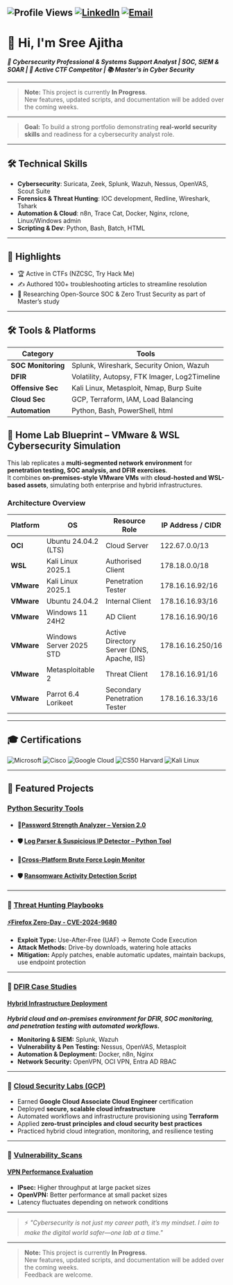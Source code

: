 ![Profile Views](https://komarev.com/ghpvc/?username=Sree-Ajitha&label=Profile%20Views&color=0e75b6&style=flat)  [![LinkedIn](https://img.shields.io/badge/LinkedIn-blue?style=for-the-badge&logo=linkedin&logoColor=white)](https://www.linkedin.com/in/sreeaj) [![Email](https://img.shields.io/badge/Email-grey?style=for-the-badge&logo=gmail&logoColor=white)](mailto:hi@sreeajitha.me)  
---
# 👋 Hi, I'm Sree Ajitha  
***🔐 Cybersecurity Professional & Systems Support Analyst | SOC, SIEM & SOAR | 🎯 Active CTF Competitor | 📚 Master's in Cyber Security***

---
> **Note:** This project is currently **In Progress**.  
> New features, updated scripts, and documentation will be added over the coming weeks.
---
> **Goal:** To build a strong portfolio demonstrating **real-world security skills** and readiness for a cybersecurity analyst role.

---

## 🛠 Technical Skills  
- **Cybersecurity**: Suricata, Zeek, Splunk, Wazuh, Nessus, OpenVAS, Scout Suite  
- **Forensics & Threat Hunting**: IOC development, Redline, Wireshark, Tshark  
- **Automation & Cloud**: n8n, Trace Cat, Docker, Nginx, rclone, Linux/Windows admin  
- **Scripting & Dev**: Python, Bash, Batch, HTML  

---

## 🚀 Highlights  
- 🏆 Active in CTFs (NZCSC, Try Hack Me)  
- ✍️ Authored 100+ troubleshooting articles to streamline resolution  
- 📖 Researching Open-Source SOC & Zero Trust Security as part of Master’s study  

---
## 🛠️ Tools & Platforms

| Category          | Tools |
|--------------------|---------------------------------------------|
| **SOC Monitoring** | Splunk, Wireshark, Security Onion, Wazuh   |
| **DFIR**           | Volatility, Autopsy, FTK Imager, Log2Timeline |
| **Offensive Sec**  | Kali Linux, Metasploit, Nmap, Burp Suite    |
| **Cloud Sec**      | GCP, Terraform, IAM, Load Balancing         |
| **Automation**     | Python, Bash, PowerShell, html              |

## 🧪 Home Lab Blueprint – VMware & WSL Cybersecurity Simulation

This lab replicates a **multi-segmented network environment** for **penetration testing, SOC analysis, and DFIR exercises**.  
It combines **on-premises-style VMware VMs** with **cloud-hosted and WSL-based assets**, simulating both enterprise and hybrid infrastructures.

### **Architecture Overview**

| **Platform** | **OS**                       | **Resource Role**                             | **IP Address / CIDR**   |
|--------------|------------------------------|-----------------------------------------------|-------------------------|
| **OCI**      | Ubuntu 24.04.2 (LTS)         | Cloud Server                                  | 122.67.0.0/13           |
| **WSL**      | Kali Linux 2025.1            | Authorised Client                             | 178.18.0.0/18           |
| **VMware**   | Kali Linux 2025.1            | Penetration Tester                            | 178.16.16.92/16         |
| **VMware**   | Ubuntu 24.04.2               | Internal Client                               | 178.16.16.93/16         |
| **VMware**   | Windows 11 24H2              | AD Client                                     | 178.16.16.90/16         |
| **VMware**   | Windows Server 2025 STD      | Active Directory Server (DNS, Apache, IIS)    | 178.16.16.250/16        |
| **VMware**   | Metasploitable 2             | Threat Client                                 | 178.16.16.91/16         |
| **VMware**   | Parrot 6.4 Lorikeet          | Secondary Penetration Tester                  | 178.16.16.33/16         |

---
## 🎓 Certifications  

![Microsoft](https://img.shields.io/badge/Microsoft-0078D4?style=for-the-badge&logo=microsoft&logoColor=white) ![Cisco](https://img.shields.io/badge/Cisco-1BA0D7?style=for-the-badge&logo=cisco&logoColor=white)  ![Google Cloud](https://img.shields.io/badge/Google%20Cloud-4285F4?style=for-the-badge&logo=googlecloud&logoColor=white)  ![CS50 Harvard](https://img.shields.io/badge/CS50%20Harvard-A51C30?style=for-the-badge&logo=harvard&logoColor=white)  ![Kali Linux](https://img.shields.io/badge/Kali%20Linux-557C94?style=for-the-badge&logo=kalilinux&logoColor=white)  

---
## 🚀 Featured Projects

### [Python Security Tools](https://github.com/Sree-Ajitha/Python-Security-Tools/blob/043d678e509130da729bf498dc15e9dba14093da/README.md)
     
- #### **🔐[Password Strength Analyzer – Version 2.0](https://github.com/Sree-Ajitha/Python-Security-Tools/pull/1#issue-3288836333)**
- #### **🛡 [Log Parser & Suspicious IP Detector – Python Tool](https://github.com/Sree-Ajitha/Python-Security-Tools/blob/1a1380dd739b0cf51c35afcb12ac1275d4d24324/Log%20Parser%20%26%20IP%20Detection%20Tool.md)** 
- #### **🚨[Cross-Platform Brute Force Login Monitor](https://github.com/Sree-Ajitha/Python-Security-Tools/blob/2f5fb28516d1aadbf25fc1fa7bf3f4b4862ee6bf/Brute%20force%20login%20monitoring.md)** 
- #### **🛡 [Ransomware Activity Detection Script](https://github.com/Sree-Ajitha/Python-Security-Tools/blob/fb8d85bf707cc73f10f7bc9b633a59cdb2acc814/Basic%20ransomware%20activity%20detection.md)** 

---

### 🔹 [Threat Hunting Playbooks](https://github.com/Sree-Ajitha/Threat-Hunting-Playbooks/blob/09f575c9f0b83491dd68a7dda90c5cbcb7d509b5/README.md)
#### [⚡Firefox Zero-Day - CVE-2024-9680](https://github.com/Sree-Ajitha/Threat-Hunting-Playbooks/blob/1dbf8c2b346fc9a1ded19bc277bb9e33eb6de441/Firefox%20Zero-Day%20CVE-2024-9680.md)
- **Exploit Type:** Use-After-Free (UAF) → Remote Code Execution  
- **Attack Methods:** Drive-by downloads, watering hole attacks  
- **Mitigation:** Apply patches, enable automatic updates, maintain backups, use endpoint protection
 
---

### 🔹 [DFIR Case Studies](https://github.com/Sree-Ajitha/DFIR-Cases/blob/72d0845dac2c5f7eb229098035d4b51bf51a629f/README.md)
#### [Hybrid Infrastructure Deployment](https://github.com/Sree-Ajitha/DFIR-Cases/blob/3cf5ba11da2afa1ce21f75b00a425a68529d3fb6/Hybrid%20Infrastructure%20Deployment.md)
***Hybrid cloud and on-premises environment for DFIR, SOC monitoring, and penetration testing with automated workflows.***
- **Monitoring & SIEM:** Splunk, Wazuh  
- **Vulnerability & Pen Testing:** Nessus, OpenVAS, Metasploit  
- **Automation & Deployment:** Docker, n8n, Nginx  
- **Network Security:** OpenVPN, OCI VPN, Entra AD RBAC 

---

### 🔹 [Cloud Security Labs (GCP)](https://github.com/Sree-Ajitha/Cloud-Security-Labs/blob/ad44ac96bc023343b80b70a3a889e4d18b3caa23/README.md)
- Earned **Google Cloud Associate Cloud Engineer** certification  
- Deployed **secure, scalable cloud infrastructure**  
- Automated workflows and infrastructure provisioning using **Terraform**  
- Applied **zero-trust principles and cloud security best practices**  
- Practiced hybrid cloud integration, monitoring, and resilience testing

---
### 🔹 [Vulnerability_Scans](https://github.com/Sree-Ajitha/Vulnerability_Scans/blob/409aa9fcf17f323208db8d4ce7334fa50209498c/README.md)
#### [VPN Performance Evaluation](https://github.com/Sree-Ajitha/Vulnerability_Scans/blob/c99012c2bf33f7f44497828b125fb8d97b7c6287/Performance%20evaluation%20of%20VPN%20Protocols.md)

- **IPsec:** Higher throughput at large packet sizes  
- **OpenVPN:** Better performance at small packet sizes  
-  Latency fluctuates depending on network conditions

---

> ⚡ *"Cybersecurity is not just my career path, it’s my mindset. I aim to make the digital world safer—one lab at a time."*

---

> **Note:** This project is currently **In Progress**.  
> New features, updated scripts, and documentation will be added over the coming weeks.  
> Feedback are welcome.
